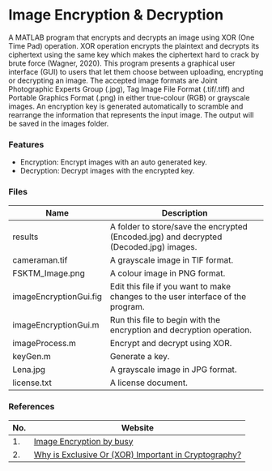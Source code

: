 # Image Encryption & Decryption
A MATLAB program that encrypts and decrypts an image using XOR (One Time Pad) operation. XOR operation encrypts the plaintext and decrypts its ciphertext using the same key which makes the ciphertext hard to crack by brute force (Wagner, 2020). This program presents a graphical user interface (GUI) to users that let them choose between uploading, encrypting or decrypting an image. The accepted image formats are Joint Photographic Experts Group (.jpg), Tag Image File Format (.tif/.tiff) and Portable Graphics Format (.png) in either true-colour (RGB) or grayscale images. An encryption key is generated automatically to scramble and rearrange the information that represents the input image. The output will be saved in the images folder.

### Features
- Encryption: Encrypt images with an auto generated key.
- Decryption: Decrypt images with the encrypted key.

### Files
| Name             | Description                                                               |
|------------------|---------------------------------------------------------------------------|
| results  | A folder to store/save the encrypted (Encoded.jpg) and decrypted (Decoded.jpg) images. |
| cameraman.tif  | A grayscale image in TIF format. |
| FSKTM_Image.png   | A colour image in PNG format. |
| imageEncryptionGui.fig | Edit this file if you want to make changes to the user interface of the program.                        |
| imageEncryptionGui.m        | Run this file to begin with the encryption and decryption operation.              |
| imageProcess.m    |  Encrypt and decrypt using XOR. |
| keyGen.m   | Generate a key. |
| Lena.jpg   | A grayscale image in JPG format. |
| license.txt   | A license document. |

### References
| No. | Website                                                                                                                                                                                                                                                  |
|-----|----------------------------------------------------------------------------------------------------------------------------------------------------------------------------------------------------------------------------------------------------------|
| 1.  | [Image Encryption by busy](https://www.mathworks.com/matlabcentral/fileexchange/27698-image-encryption)                                                                                                                             |
| 2.  | [Why is Exclusive Or (XOR) Important in Cryptography?](https://blog.boot.dev/cryptography/why-xor-in-cryptography/)                                                                                                                              |
